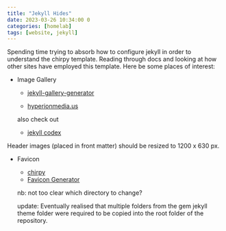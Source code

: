 ```yaml
---
title: "Jekyll Hides"
date: 2023-03-26 10:34:00 0
categories: [homelab]
tags: [website, jekyll]
---
```


Spending time trying to absorb how to configure jekyll in order to understand the chirpy template. Reading through docs and looking at how other sites have employed this template. Here be some places of interest:

- Image Gallery

  - [jekyll-gallery-generator](https://github.com/ggreer/jekyll-gallery-generator)

  - [hyperionmedia.us](https://hyperionmedia.us/posts/jekyll-chirpy-image-gallery/)

  also check out

  - [jekyll codex](https://jekyllcodex.org/without-plugin/image-gallery/)


Header images (placed in front matter) should be resized to 1200 x 630 px.

- Favicon
  - [chirpy](https://chirpy.cotes.page/posts/customize-the-favicon/)
  - [Favicon Generator](https://www.favicon-generator.org/)
  
  
  nb: not too clear which directory to change?

  update: Eventually realised that multiple folders from the gem jekyll theme folder were required to be copied into the root folder of the repository.
  